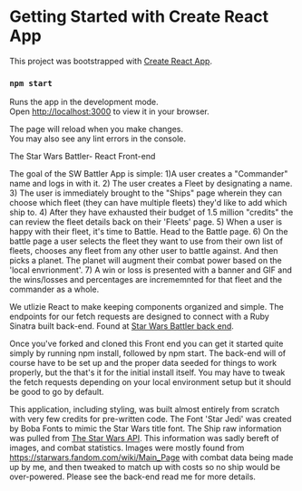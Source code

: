 # Getting Started with Create React App

This project was bootstrapped with [Create React App](https://github.com/facebook/create-react-app).


### `npm start`

Runs the app in the development mode.\
Open [http://localhost:3000](http://localhost:3000) to view it in your browser.

The page will reload when you make changes.\
You may also see any lint errors in the console.

The Star Wars Battler- React Front-end

The goal of the SW Battler App is simple:
1)A user creates a "Commander" name and logs in with it.
2) The user creates a Fleet by designating a name.
3) The user is immediately brought to the "Ships" page wherein they can choose which fleet (they can have multiple fleets) they'd like to add which ship to. 
4) After they have exhausted their budget of 1.5 million "credits" the can review the fleet details back on their 'Fleets' page.
5) When a user is happy with their fleet, it's time to Battle. Head to the Battle page.
6) On the battle page a user selects the fleet they want to use from their own list of fleets, chooses any fleet from any other user to battle against. And then picks a planet. The planet will augment their combat power based on the 'local envrionment'.
7) A win or loss is presented with a banner and GIF and the wins/losses and percentages are incrememnted for that fleet and the commander as a whole.

We utlizie React to make keeping components organized and simple. The endpoints for our fetch requests are designed to connect with a Ruby Sinatra built back-end. Found at [Star Wars Battler back end](https://github.com/JoeSpizz/phase-3-sinatra-react-project). 

Once you've forked and cloned this Front end you can get it started quite simply by running npm install, followed by npm start. The back-end will of course have to be set up and the proper data seeded for things to work properly, but the that's it for the initial install itself. You may have to tweak the fetch requests depending on your local environment setup but it should be good to go by default. 

This application, including styling, was built almost entirely from scratch with very few credits for pre-written code. The Font 'Star Jedi' was created by Boba Fonts to mimic the Star Wars title font. 
The Ship raw information was pulled from [The Star Wars API](https://swapi.dev/). This information was sadly bereft of images, and combat statistics. Images were mostly found from https://starwars.fandom.com/wiki/Main_Page with combat data being made up by me, and then tweaked to match up with costs so no ship would be over-powered. Please see the back-end read me for more details.
